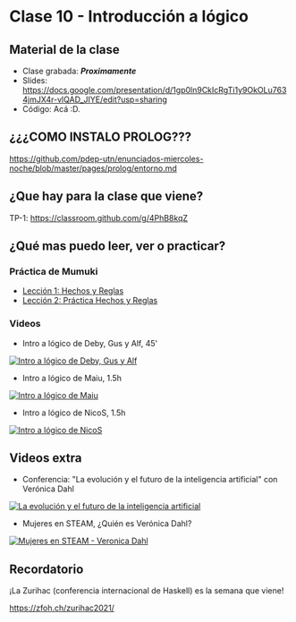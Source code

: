 # Clase 10 - Introducción a lógico

## Material de la clase

- Clase grabada: _**Proximamente**_
- Slides: https://docs.google.com/presentation/d/1gp0ln9CkIcRgTi1y9OkOLu7634jmJX4r-vlQAD_JIYE/edit?usp=sharing
- Código: Acá :D.

## ¿¿¿COMO INSTALO PROLOG???

https://github.com/pdep-utn/enunciados-miercoles-noche/blob/master/pages/prolog/entorno.md

## ¿Que hay para la clase que viene?

TP-1: https://classroom.github.com/g/4PhB8kqZ

## ¿Qué mas puedo leer, ver o practicar?

### Práctica de Mumuki

- [Lección 1: Hechos y Reglas](https://mumuki.io/pdep-utn/lessons/699-programacion-logica-hechos-y-reglas)
- [Lección 2: Práctica Hechos y Reglas](https://mumuki.io/pdep-utn/lessons/700-programacion-logica-practica-hechos-y-reglas)

### Videos

- Intro a lógico de Deby, Gus y Alf, 45'

[![Intro a lógico de Deby, Gus y Alf](https://img.youtube.com/vi/4M-lzIOhVbI/0.jpg)](https://youtu.be/4M-lzIOhVbI "Intro a lógico de Deby, Gus y Alf")

- Intro a lógico de Maiu, 1.5h

[![Intro a lógico de Maiu](https://img.youtube.com/vi/GzlcE2q8eLY/0.jpg)](https://youtu.be/GzlcE2q8eLY "Intro a lógico de Maiu")

- Intro a lógico de NicoS, 1.5h

[![Intro a lógico de NicoS](https://img.youtube.com/vi/mfsDB-T8a-c/0.jpg)](https://youtu.be/mfsDB-T8a-c "Intro a lógico de NicoS")

## Videos extra

- Conferencia: "La evolución y el futuro de la inteligencia artificial" con Verónica Dahl

[![La evolución y el futuro de la inteligencia artificial](https://img.youtube.com/vi/bsRJIp403ms/0.jpg)](https://youtu.be/bsRJIp403ms "La evolución y el futuro de la inteligencia artificial")

- Mujeres en STEAM, ¿Quién es Verónica Dahl?

[![Mujeres en STEAM - Veronica Dahl](https://img.youtube.com/vi/MNu4aFYjI_Y/0.jpg)](https://youtu.be/MNu4aFYjI_Y "Mujeres en STEAM - Veronica Dahl")

## Recordatorio

¡La Zurihac (conferencia internacional de Haskell) es la semana que viene!

https://zfoh.ch/zurihac2021/

